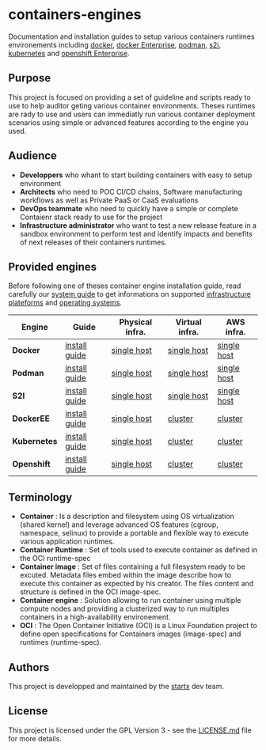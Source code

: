 # containers-engines

Documentation and installation guides to setup various containers runtimes 
environements including [docker](Docker.md), [docker Enterprise](DockerEE.md), 
[podman](Podman.md), [s2i](S2I.md), [kubernetes](Kubernetes.md) 
and [openshift Enterprise](Openshift.md).


## Purpose

This project is focused on providing a set of guideline and scripts ready to use
to help auditor geting various container environments. Theses runtimes are rady to use
and users can immediatly run various container deployment scenarios using 
simple or advanced features according to the engine you used.


## Audience

- **Developpers** who whant to start building containers with easy to setup environment 
- **Architects** who need to POC CI/CD chains, Software manufacturing workflows as well as
  Private PaaS or CaaS evaluations
- **DevOps teammate** who need to quickly have a simple or complete Contaienr stack
  ready to use for the project
- **Infrastructure administrator** who want to test a new release feature in a sandbox
  environment to perform test and identify impacts and benefits of next releases
  of their containers runtimes.


## Provided engines

Before following one of theses container engine installation guide, read carefully our 
[system guide](System.md#supported-operating-systems) to get informations on 
supported [infrastructure plateforms](System.md) and 
[operating systems](System.md#supported-operating-systems).

| Engine         | Guide                          | Physical infra.                                      | Virtual infra.                                  | AWS infra.
|----------------|--------------------------------|------------------------------------------------------|-------------------------------------------------|-----------------------------------------------
| **Docker**     | [install guide](Docker.md)     | [single host](Docker.md#physical-infrastructure)     | [single host](Docker.md#virtual-infrastructure) | [single host](Docker.md#aws-infrastructure)
| **Podman**     | [install guide](Podman.md)     | [single host](Podman.md#physical-infrastructure)     | [single host](Podman.md#virtual-infrastructure) | [single host](Podman.md#aws-infrastructure)
| **S2I**        | [install guide](S2I.md)        | [single host](S2I.md#physical-infrastructure)        | [single host](S2I.md#virtual-infrastructure)    | [single host](S2I.md#aws-infrastructure)
| **DockerEE**   | [install guide](DockerEE.md)   | [single host](DockerEE.md#physical-infrastructure)   | [cluster](DockerEE.md#virtual-infrastructure)   | [cluster](DockerEE.md#aws-infrastructure)
| **Kubernetes** | [install guide](Kubernetes.md) | [single host](Kubernetes.md#physical-infrastructure) | [cluster](Kubernetes.md#virtual-infrastructure) | [cluster](Kubernetes.md#aws-infrastructure)
| **Openshift**  | [install guide](Openshift.md)  | [single host](Openshift.md#physical-infrastructure)  | [cluster](Openshift.md#virtual-infrastructure)  | [cluster](Openshift.md#aws-infrastructure)


## Terminology

- **Container** : Is a description and filesystem using OS virtualization 
  (shared kernel) and leverage advanced OS features (cgroup, namespace, selinux)
  to provide a portable and flexible way to execute various application runtimes.
- **Container Runtime** : Set of tools used to execute container as defined in the OCI runtime-spec
- **Container image** : Set of files containing a full filesystem ready to be excuted.
  Metadata files embed within the image describe how to execute this container 
  as expected by his creator.
  The files content and structure is defined in the OCI image-spec.
- **Container engine** : Solution allowing to run container using multiple compute nodes
  and providing a clusterized way to run multiples containers in a high-availability 
  environement.
- **OCI** : The Open Container Initiative (OCI) is a Linux Foundation project 
  to define open specifications for Containers images (image-spec) and  runtimes (runtime-spec).


## Authors

This project is developped and maintained by the [startx](https://www.startx.fr) 
dev team. 


## License

This project is licensed under the GPL Version 3 - see the 
[LICENSE.md](https://github.com/startxfr/sxapi-core/tree/dev/docs/LICENSE.md) 
file for more details.
